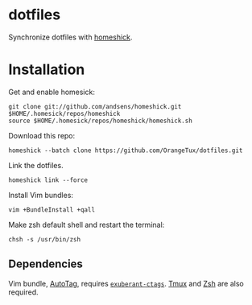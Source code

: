 dotfiles
========
Synchronize dotfiles with [homeshick][1].

Installation
============
Get and enable homesick:

    git clone git://github.com/andsens/homeshick.git $HOME/.homesick/repos/homeshick
    source $HOME/.homesick/repos/homeshick/homeshick.sh

Download this repo:
    
    homeshick --batch clone https://github.com/OrangeTux/dotfiles.git

Link the dotfiles.
    
    homeshick link --force

Install Vim bundles:

    vim +BundleInstall +qall

Make zsh default shell and restart the terminal:

    chsh -s /usr/bin/zsh

Dependencies
------------
Vim bundle, [AutoTag][2], requires [`exuberant-ctags`][3]. [Tmux][4] and [Zsh][5] are also required.

[1]:https://github.com/andsens/homeshick
[2]:http://www.vim.org/scripts/script.php?script_id=1343
[3]:http://ctags.sourceforge.net/
[4]:http://tmux.sourceforge.net/
[5]:http://www.zsh.org/
